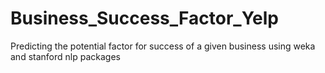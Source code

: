 # Business_Success_Factor_Yelp
Predicting the potential factor for success of a given business using weka and stanford nlp packages
